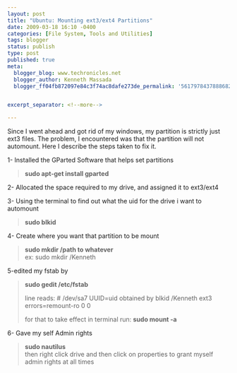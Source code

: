 ```yaml
---
layout: post
title: "Ubuntu: Mounting ext3/ext4 Partitions"
date: 2009-03-18 16:10 -0400
categories: [File System, Tools and Utilities]
tags: blogger
status: publish
type: post
published: true
meta:
  blogger_blog: www.techronicles.net
  blogger_author: Kenneth Massada
  blogger_ff04fb872097e84c3f74ac8dafe273de_permalink: '5617978437888682041'


excerpt_separator: <!--more-->

---
```

<p>Since I went ahead and got rid of my windows, my partition is strictly just ext3 files. The problem, I encountered was that the partition will not automount. Here I describe the steps taken to fix it.</p>
<p>1- Installed the GParted Software that helps set partitions<br />
<blockquote><strong>sudo apt-get install gparted</strong></p></blockquote>
<p>2- Allocated the space required to my drive, and assigned it to ext3/ext4</p>
<p>3- Using the terminal to find out what the uid for the drive i want to automount<br />
<blockquote><strong>sudo blkid</strong></p></blockquote>
<p>4- Create where you want that partition to be mount<br />
<blockquote><strong>sudo mkdir /path to whatever<br /><span style="font-weight:normal;"> ex: sudo mkdir /Kenneth</span></strong></p></blockquote>
<p>5-edited my fstab by<br />
<blockquote><strong>sudo gedit /etc/fstab</strong></p>
<p>line reads: # /dev/sa7  UUID=uid obtained by blkid /Kenneth ext3 errors=remount-ro 0 0</p>
<p>for that to take effect in terminal run: <strong>sudo mount -a</strong></p></blockquote>
<p>6- Gave my self Admin rights<br />
<blockquote><strong>sudo nautilus</strong><br />then right click drive and then click on properties to grant myself admin rights at all times</p></blockquote>
